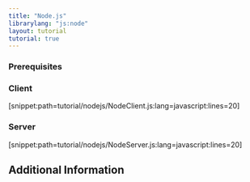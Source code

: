 ```yaml
---
title: "Node.js"
librarylang: "js:node"
layout: tutorial
tutorial: true
---
```


### Prerequisites


### Client

[snippet:path=tutorial/nodejs/NodeClient.js:lang=javascript:lines=20]

### Server

[snippet:path=tutorial/nodejs/NodeServer.js:lang=javascript:lines=20]

## Additional Information
